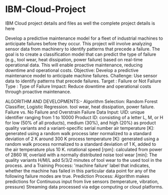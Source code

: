 # IBM-Cloud-Project
IBM Cloud project details and files as well the complete project details is here

Develop a predictive maintenance model for a fleet of industrial machines to anticipate failures before they occur. This project will involve analyzing sensor data from machinery to identify patterns that precede a failure. The goal is to create a classification model that can predict the type of failure (e.g., tool wear, heat dissipation, power failure) based on real-time operational data. This will enable proactive maintenance, reducing downtime and operational costs. 
Objective: Develop a predictive maintenance model to anticipate machine failures. 
Challenge: Use sensor data to identify patterns that precede failures. 
Target : Failure or Not
Failure Type : Type of Failure
Impact: Reduce downtime and operational costs through proactive maintenance. 

ALGORITHM AND DEVELOPMENTS:-
Algorithm Selection:
Random Forest Classifier, Logistic Regression.
tool wear, heat dissipation, power failure.
Failure vs. No Failure and Overstrain Failure
Data Input:
UID: unique identifier ranging from 1 to 10000
Product ID: consisting of a letter L, M, or H for low (50% of all products), medium (30%), and high (20%) as product quality variants and a variant-specific serial number
air temperature [K]: generated using a random walk process later normalized to a standard deviation of 2 K around 300 K
process temperature [K]: generated using a random walk process normalized to a standard deviation of 1 K, added to the air temperature plus 10 K.
rotational speed [rpm]: calculated from power of 2860 W, overlaid with a normally distributed noise
tool wear [min]: The quality variants H/M/L add 5/3/2 minutes of tool wear to the used tool in the process. and a
Training Process:
'machine failure' label that indicates, whether the machine has failed in this particular data point for any of the following failure modes are true.
Prediction Process:
Algorithm makes predictions for Continuous input from live sensors (temperature, vibration, pressure) 
Streaming data processed via edge computing or cloud platforms.
